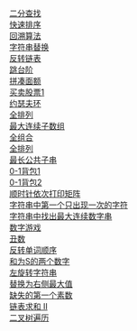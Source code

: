 [二分查找](https://github.com/kangdengfei/Code/blob/master/src/main/java/BinarySearch.java)<br>
[快速排序](https://github.com/kangdengfei/Code/blob/master/src/main/java/QuickSort.java)<br>
[回溯算法](https://github.com/kangdengfei/Code/blob/master/src/main/java/Solution1.java)<br>
[字符串替换](https://github.com/kangdengfei/Code/blob/master/src/main/java/Solution3.java)<br>
[反转链表](https://github.com/kangdengfei/Code/blob/master/src/main/java/Solution4.java)<br>
[跳台阶](https://github.com/kangdengfei/Code/blob/master/src/main/java/Solution5.java)<br>
[拼凑面额](https://github.com/kangdengfei/Code/blob/master/src/main/java/Solution6.java)<br>
[买卖股票1](https://github.com/kangdengfei/Code/blob/master/src/main/java/Solution7.java)<br>
[约瑟夫环](https://github.com/kangdengfei/Code/blob/master/src/main/java/Solution8.java)<br>
[全排列](https://github.com/kangdengfei/Code/blob/master/src/main/java/Solution9.java)<br>
[最大连续子数组](https://github.com/kangdengfei/Code/blob/master/src/main/java/Solution10.java)<br>
[全组合](https://github.com/kangdengfei/Code/blob/master/src/main/java/Solution11.java)<br>
[全排列](https://github.com/kangdengfei/Code/blob/master/src/main/java/Solution12.java)<br>
[最长公共子串](https://github.com/kangdengfei/Code/blob/master/src/main/java/Solution13.java)<br>
[0-1背包1](https://github.com/kangdengfei/Code/blob/master/src/main/java/Solution14.java)<br>
[0-1背包2](https://github.com/kangdengfei/Code/blob/master/src/main/java/Solution15.java)<br>
[顺时针依次打印矩阵](https://github.com/kangdengfei/Code/blob/master/src/main/java/Solution17.java)<br>
[字符串中第一个只出现一次的字符](https://github.com/kangdengfei/Code/blob/master/src/main/java/Solution19.java)<br>
[字符串中找出最大连续数字串](https://github.com/kangdengfei/Code/blob/master/src/main/java/Solution20.java)<br>
[数字游戏](https://github.com/kangdengfei/Code/blob/master/src/main/java/Solution21.java)<br>
[丑数](https://github.com/kangdengfei/Code/blob/master/src/main/java/Soulution22.java)<br>
[反转单词顺序](https://github.com/kangdengfei/Code/blob/master/src/main/java/Soulution23.java)<br>
[和为S的两个数字](https://github.com/kangdengfei/Code/blob/master/src/main/java/Soulution24.java)<br>
[左旋转字符串](https://github.com/kangdengfei/Code/blob/master/src/main/java/Soulution25.java)<br>
[替换为右侧最大值](https://github.com/kangdengfei/Code/blob/master/src/main/java/Soulution26.java)<br>
[缺失的第一个素数](https://github.com/kangdengfei/Code/blob/master/src/main/java/Soulution27.java)<br>
[链表求和 II](https://github.com/kangdengfei/Code/blob/master/src/main/java/Soulution28.java)<br>
[二叉树遍历](https://github.com/kangdengfei/Code/blob/master/src/main/java/BinTreeTraverse.java)
